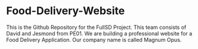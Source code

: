 # Food-Delivery-Website

This is the Github Repository for the FullSD Project. This team consists of David and Jesmond from PE01. We are building a professional website for a Food Delivery Application. Our company name is called Magnum Opus.

